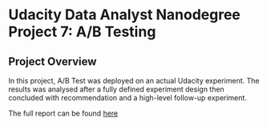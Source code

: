 # Udacity Data Analyst Nanodegree Project 7: A/B Testing

## Project Overview
In this project, A/B Test was deployed on an actual Udacity experiment. The results was analysed after a fully defined experiment design then concluded with recommendation and a high-level follow-up experiment. 

The full report can be found <a href = "https://github.com/doctavia/udacity-p7-AB_Testing/blob/master/P7_ABTest_Final_Project_fin.pdf">here</a>

